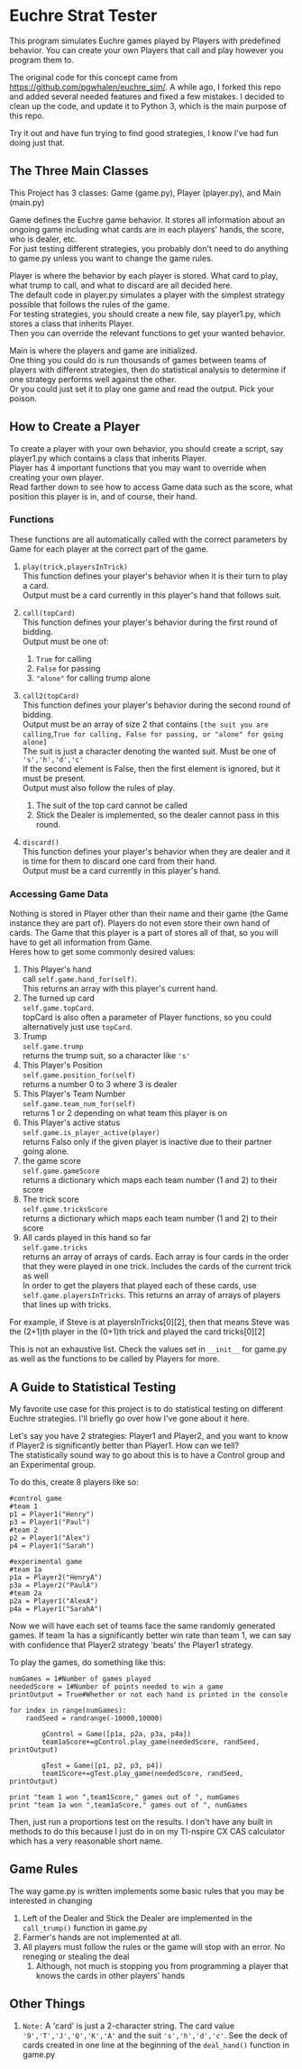 # Euchre Strat Tester

This program simulates Euchre games played by Players with predefined behavior.
You can create your own Players that call and play however you program them to. 

The original code for this concept came from https://github.com/pgwhalen/euchre_sim/. 
A while ago, I forked this repo and added several needed features and fixed a few mistakes. 
I decided to clean up the code, and update it to Python 3, which is the main purpose of this repo.

Try it out and have fun trying to find good strategies, I know I've had fun doing just that.


## The Three Main Classes
This Project has 3 classes: Game (game.py), Player (player.py), and Main (main.py)

Game defines the Euchre game behavior. It stores all information about an ongoing game including what cards are in each players' hands, the score, who is dealer, etc.\
For just testing different strategies, you probably don't need to do anything to game.py unless you want to change the game rules.

Player is where the behavior by each player is stored. What card to play, what trump to call, and what to discard are all decided here.\
The default code in player.py simulates a player with the simplest strategy possible that follows the rules of the game.\
For testing strategies, you should create a new file, say player1.py, which stores a class that inherits Player. \
Then you can override the relevant functions to get your wanted behavior.

Main is where the players and game are initialized.\
One thing you could do is run thousands of games between teams of players with different strategies,
then do statistical analysis to determine if one strategy performs well against the other.\
Or you could just set it to play one game and read the output. Pick your poison.


## How to Create a Player
To create a player with your own behavior, you should create a script, say player1.py which contains a class that inherits Player.\
Player has 4 important functions that you may want to override when creating your own player.\
Read farther down to see how to access Game data such as the score, what position this player is in, and of course, their hand.

### Functions
These functions are all automatically called with the correct parameters by Game for each player at the correct part of the game.
1. `play(trick,playersInTrick)`\
This function defines your player's behavior when it is their turn to play a card.\
Output must be a card currently in this player's hand that follows suit.

3. `call(topCard)`\
This function defines your player's behavior during the first round of bidding.\
Output must be one of:
    1. `True` for calling
    2. `False` for passing
    3. `"alone"` for calling trump alone

4. `call2(topCard)`\
This function defines your player's behavior during the second round of bidding.\
Output must be an array of size 2 that contains `[the suit you are calling`,`True for calling, False for passing, or "alone" for going alone]`\
The suit is just a character denoting the wanted suit. Must be one of `'s','h','d','c'`\
If the second element is False, then the first element is ignored, but it must be present.\
Output must also follow the rules of play. 
    1. The suit of the top card cannot be called 
    2. Stick the Dealer is implemented, so the dealer cannot pass in this round.

5. `discard()`\
This function defines your player's behavior when they are dealer and it is time for them to discard one card from their hand.\
Output must be a card currently in this player's hand.

### Accessing Game Data
Nothing is stored in Player other than their name and their game (the Game instance they are part of). Players do not even store their own hand of cards.
The Game that this player is a part of stores all of that, so you will have to get all information from Game.\
Heres how to get some commonly desired values:
1. This Player's hand\
call `self.game.hand_for(self)`.\
This returns an array with this player's current hand.
3. The turned up card\
`self.game.topCard`.\
topCard is also often a parameter of Player functions, so you could alternatively just use `topCard`.
4. Trump\
`self.game.trump`\
returns the trump suit, so a character like `'s'`
10. This Player's Position\
`self.game.position_for(self)`\
returns a number 0 to 3 where 3 is dealer
11. This Player's Team Number\
`self.game.team_num_for(self)`\
returns 1 or 2 depending on what team this player is on
12. This Player's active status\
`self.game.is_player_active(player)`\
returns Falso only if the given player is inactive due to their partner going alone.
13. the game score\
`self.game.gameScore`\
returns a dictionary which maps each team number (1 and 2) to their score
14. The trick score\
`self.game.tricksScore`\
returns a dictionary which maps each team number (1 and 2) to their score
16. All cards played in this hand so far\
`self.game.tricks`\
returns an array of arrays of cards. Each array is four cards in the order that they were played in one trick. Includes the cards of the current trick as well\
In order to get the players that played each of these cards, use `self.game.playersInTricks`.
This returns an array of arrays of players that lines up with tricks.

For example, if Steve is at playersInTricks[0][2], then that means Steve was the (2+1)th player in the (0+1)th trick and played the card tricks[0][2]

This is not an exhaustive list. Check the values set in `__init__` for game.py as well as the functions to be called by Players for more.

## A Guide to Statistical Testing
My favorite use case for this project is to do statistical testing on different Euchre strategies. I'll briefly go over how I've gone about it here.

Let's say you have 2 strategies: Player1 and Player2, and you want to know if Player2 is significantly better than Player1. How can we tell?\
The statistically sound way to go about this is to have a Control group and an Experimental group.

To do this, create 8 players like so:
```
#control game
#team 1
p1 = Player1("Henry")
p3 = Player1("Paul")
#team 2
p2 = Player1("Alex")
p4 = Player1("Sarah")

#experimental game
#team 1a
p1a = Player2("HenryA")
p3a = Player2("PaulA")
#team 2a
p2a = Player1("AlexA")
p4a = Player1("SarahA")
```
Now we will have each set of teams face the same randomly generated games. 
If team 1a has a significantly better win rate than team 1, we can say with confidence that Player2 strategy 'beats' the Player1 strategy.

To play the games, do something like this:
```
numGames = 1#Number of games played
neededScore = 1#Number of points needed to win a game
printOutput = True#Whether or not each hand is printed in the console

for index in range(numGames):
    randSeed = randrange(-10000,10000)

 		gControl = Game([p1a, p2a, p3a, p4a])
 		team1aScore+=gControl.play_game(neededScore, randSeed, printOutput)

 		gTest = Game([p1, p2, p3, p4])
 		team1Score+=gTest.play_game(neededScore, randSeed, printOutput)

print "team 1 won ",team1Score," games out of ", numGames
print "team 1a won ",team1aScore," games out of ", numGames
```

Then, just run a proportions test on the results. 
I don't have any built in methods to do this because I just do in on my TI-nspire CX CAS calculator which has a very reasonable short name.

## Game Rules
The way game.py is written implements some basic rules that you may be interested in changing
1. Left of the Dealer and Stick the Dealer are implemented in the `call_trump()` function in game.py
2. Farmer's hands are not implemented at all.
3. All players must follow the rules or the game will stop with an error. No reneging or stealing the deal
    1. Although, not much is stopping you from programming a player that knows the cards in other players' hands


## Other Things
1. `Note:` A 'card' is just a 2-character string. The card value `'9','T','J','Q','K','A'` and the suit `'s','h','d','c'`.
See the deck of cards created in one line at the beginning of the `deal_hand()` function in game.py
